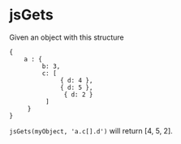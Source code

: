 # jsGets

Given an object with this structure

```
{
    a : {
         b: 3,
         c: [
              { d: 4 }, 
              { d: 5 },
               { d: 2 }
          ]
     }
}
```
`jsGets(myObject, 'a.c[].d')` will return [4, 5, 2].
